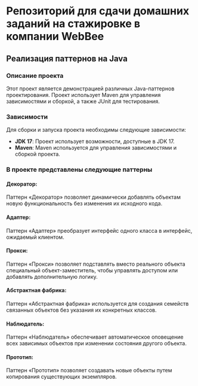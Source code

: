 # Репозиторий для сдачи домашних заданий на стажировке в компании WebBee

## Реализация паттернов на Java

### Описание проекта

Этот проект является демонстрацией различных Java-паттернов проектирования.
Проект использует Maven для управления зависимостями и сборкой, а также JUnit для тестирования.

### Зависимости

Для сборки и запуска проекта необходимы следующие зависимости:

- **JDK 17**: Проект использует возможности, доступные в JDK 17.
- **Maven**: Maven используется для управления зависимостями и сборкой проекта.

### В проекте представлены следующие паттерны

#### Декоратор:
Паттерн «Декоратор» позволяет динамически добавлять объектам новую функциональность без изменения их исходного кода.

#### Адаптер:

Паттерн «Адаптер» преобразует интерфейс одного класса в интерфейс, ожидаемый клиентом.


#### Прокси:

Паттерн «Прокси» позволяет подставлять вместо реального объекта специальный объект-заместитель, чтобы управлять доступом или добавлять дополнительную логику.


#### Абстрактная фабрика:

Паттерн «Абстрактная фабрика» используется для создания семейств связанных объектов без указания их конкретных классов.


#### Наблюдатель: 

Паттерн «Наблюдатель» обеспечивает автоматическое оповещение всех зависимых объектов при изменении состояния другого объекта.


#### Прототип: 

Паттерн «Прототип» позволяет создавать новые объекты путем копирования существующих экземпляров.
